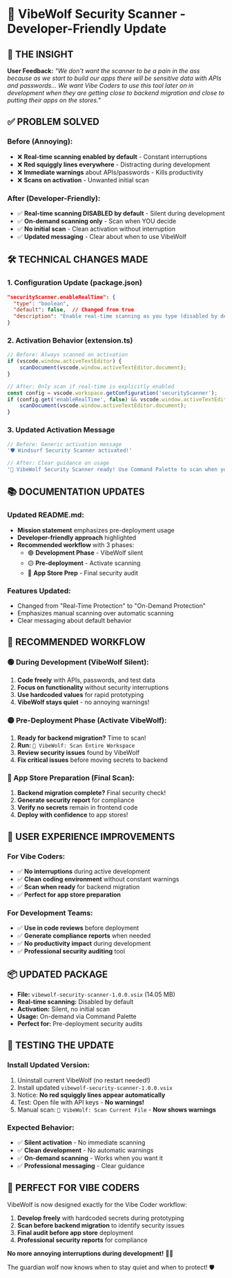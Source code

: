 # 🎯 VibeWolf Security Scanner - Developer-Friendly Update

## 🧠 **THE INSIGHT**

**User Feedback:** *"We don't want the scanner to be a pain in the ass because as we start to build our apps there will be sensitive data with APIs and passwords... We want Vibe Coders to use this tool later on in development when they are getting close to backend migration and close to putting their apps on the stores."*

## ✅ **PROBLEM SOLVED**

### **Before (Annoying):**
- ❌ **Real-time scanning enabled by default** - Constant interruptions
- ❌ **Red squiggly lines everywhere** - Distracting during development
- ❌ **Immediate warnings** about APIs/passwords - Kills productivity
- ❌ **Scans on activation** - Unwanted initial scan

### **After (Developer-Friendly):**
- ✅ **Real-time scanning DISABLED by default** - Silent during development
- ✅ **On-demand scanning only** - Scan when YOU decide
- ✅ **No initial scan** - Clean activation without interruption
- ✅ **Updated messaging** - Clear about when to use VibeWolf

## 🛠️ **TECHNICAL CHANGES MADE**

### **1. Configuration Update (package.json)**
```json
"securityScanner.enableRealTime": {
  "type": "boolean",
  "default": false,  // Changed from true
  "description": "Enable real-time scanning as you type (disabled by default to avoid interrupting development workflow)"
}
```

### **2. Activation Behavior (extension.ts)**
```typescript
// Before: Always scanned on activation
if (vscode.window.activeTextEditor) {
    scanDocument(vscode.window.activeTextEditor.document);
}

// After: Only scan if real-time is explicitly enabled
const config = vscode.workspace.getConfiguration('securityScanner');
if (config.get('enableRealTime', false) && vscode.window.activeTextEditor) {
    scanDocument(vscode.window.activeTextEditor.document);
}
```

### **3. Updated Activation Message**
```typescript
// Before: Generic activation message
'🛡️ Windsurf Security Scanner activated!'

// After: Clear guidance on usage
'🐺 VibeWolf Security Scanner ready! Use Command Palette to scan when you\'re ready for deployment.'
```

## 📚 **DOCUMENTATION UPDATES**

### **Updated README.md:**
- **Mission statement** emphasizes pre-deployment usage
- **Developer-friendly approach** highlighted
- **Recommended workflow** with 3 phases:
  - 🟢 **Development Phase** - VibeWolf silent
  - 🟡 **Pre-deployment** - Activate scanning
  - 🔴 **App Store Prep** - Final security audit

### **Features Updated:**
- Changed from "Real-Time Protection" to "On-Demand Protection"
- Emphasizes manual scanning over automatic scanning
- Clear messaging about default behavior

## 🎯 **RECOMMENDED WORKFLOW**

### **🟢 During Development (VibeWolf Silent):**
1. **Code freely** with APIs, passwords, and test data
2. **Focus on functionality** without security interruptions
3. **Use hardcoded values** for rapid prototyping
4. **VibeWolf stays quiet** - no annoying warnings!

### **🟡 Pre-Deployment Phase (Activate VibeWolf):**
1. **Ready for backend migration?** Time to scan!
2. **Run:** `🐺 VibeWolf: Scan Entire Workspace`
3. **Review security issues** found by VibeWolf
4. **Fix critical issues** before moving secrets to backend

### **🔴 App Store Preparation (Final Scan):**
1. **Backend migration complete?** Final security check!
2. **Generate security report** for compliance
3. **Verify no secrets** remain in frontend code
4. **Deploy with confidence** to app stores!

## 🎉 **USER EXPERIENCE IMPROVEMENTS**

### **For Vibe Coders:**
- ✅ **No interruptions** during active development
- ✅ **Clean coding environment** without constant warnings
- ✅ **Scan when ready** for backend migration
- ✅ **Perfect for app store preparation**

### **For Development Teams:**
- ✅ **Use in code reviews** before deployment
- ✅ **Generate compliance reports** when needed
- ✅ **No productivity impact** during development
- ✅ **Professional security auditing** tool

## 📦 **UPDATED PACKAGE**

- **File:** `vibewolf-security-scanner-1.0.0.vsix` (14.05 MB)
- **Real-time scanning:** Disabled by default
- **Activation:** Silent, no initial scan
- **Usage:** On-demand via Command Palette
- **Perfect for:** Pre-deployment security audits

## 🧪 **TESTING THE UPDATE**

### **Install Updated Version:**
1. Uninstall current VibeWolf (no restart needed!)
2. Install updated `vibewolf-security-scanner-1.0.0.vsix`
3. Notice: **No red squiggly lines appear automatically**
4. Test: Open file with API keys - **No warnings!**
5. Manual scan: `🐺 VibeWolf: Scan Current File` - **Now shows warnings**

### **Expected Behavior:**
- ✅ **Silent activation** - No immediate scanning
- ✅ **Clean development** - No automatic warnings
- ✅ **On-demand scanning** - Works when you want it
- ✅ **Professional messaging** - Clear guidance

## 🎯 **PERFECT FOR VIBE CODERS**

VibeWolf is now designed exactly for the Vibe Coder workflow:
1. **Develop freely** with hardcoded secrets during prototyping
2. **Scan before backend migration** to identify security issues
3. **Final audit before app store** deployment
4. **Professional security reports** for compliance

**No more annoying interruptions during development!** 🐺✨

The guardian wolf now knows when to stay quiet and when to protect! 🛡️

